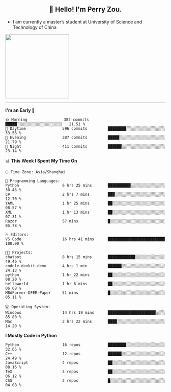 <h2 align="center">👋 Hello! I'm Perry Zou.</h2>

- I am currently a master’s student at University of Science and Technology of China

<img height=200 align="center" src="https://github-readme-stats.vercel.app/api?username=zonepg" />

-------

<!--START_SECTION:waka-->
**I'm an Early 🐤** 

```text
🌞 Morning                382 commits         █████░░░░░░░░░░░░░░░░░░░░   21.51 % 
🌆 Daytime                596 commits         ████████░░░░░░░░░░░░░░░░░   33.56 % 
🌃 Evening                387 commits         █████░░░░░░░░░░░░░░░░░░░░   21.79 % 
🌙 Night                  411 commits         ██████░░░░░░░░░░░░░░░░░░░   23.14 % 
```


📊 **This Week I Spent My Time On** 

```text
🕑︎ Time Zone: Asia/Shanghai

💬 Programming Languages: 
Python                   6 hrs 25 mins       ██████████░░░░░░░░░░░░░░░   38.46 % 
C#                       2 hrs 7 mins        ███░░░░░░░░░░░░░░░░░░░░░░   12.70 % 
YAML                     1 hr 25 mins        ██░░░░░░░░░░░░░░░░░░░░░░░   08.57 % 
XML                      1 hr 13 mins        ██░░░░░░░░░░░░░░░░░░░░░░░   07.31 % 
Razor                    57 mins             █░░░░░░░░░░░░░░░░░░░░░░░░   05.78 % 

🔥 Editors: 
VS Code                  16 hrs 41 mins      █████████████████████████   100.00 % 

🐱‍💻 Projects: 
chatbot                  8 hrs 15 mins       ████████████░░░░░░░░░░░░░   49.46 % 
codele-devkit-demo       4 hrs 1 min         ██████░░░░░░░░░░░░░░░░░░░   24.13 % 
python                   1 hr 22 mins        ██░░░░░░░░░░░░░░░░░░░░░░░   08.20 % 
helloworld               1 hr 6 mins         ██░░░░░░░░░░░░░░░░░░░░░░░   06.68 % 
MBAFormer-DFER-Paper     51 mins             █░░░░░░░░░░░░░░░░░░░░░░░░   05.11 % 

💻 Operating System: 
Windows                  14 hrs 19 mins      █████████████████████░░░░   85.80 % 
Mac                      2 hrs 22 mins       ████░░░░░░░░░░░░░░░░░░░░░   14.20 % 
```

**I Mostly Code in Python** 

```text
Python                   16 repos            ████████░░░░░░░░░░░░░░░░░   32.65 % 
C++                      12 repos            ██████░░░░░░░░░░░░░░░░░░░   24.49 % 
JavaScript               4 repos             ██░░░░░░░░░░░░░░░░░░░░░░░   08.16 % 
TeX                      3 repos             ██░░░░░░░░░░░░░░░░░░░░░░░   06.12 % 
CSS                      2 repos             █░░░░░░░░░░░░░░░░░░░░░░░░   04.08 % 
```




<!--END_SECTION:waka-->
